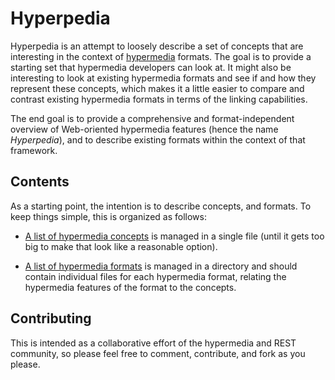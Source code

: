 # Hyperpedia

Hyperpedia is an attempt to loosely describe a set of concepts that are interesting in the context of [hypermedia](https://en.wikipedia.org/wiki/Hypermedia) formats. The goal is to provide a starting set that hypermedia developers can look at. It might also be interesting to look at existing hypermedia formats and see if and how they represent these concepts, which makes it a little easier to compare and contrast existing hypermedia formats in terms of the linking capabilities.

The end goal is to provide a comprehensive and format-independent overview of Web-oriented hypermedia features (hence the name _Hyperpedia_), and to describe existing formats within the context of that framework.


## Contents

As a starting point, the intention is to describe concepts, and formats. To keep things simple, this is organized as follows:

* [A list of hypermedia concepts](concepts.md) is managed in a single file (until it gets too big to make that look like a reasonable option).

* [A list of hypermedia formats](formats.md) is managed in a directory and should contain individual files for each hypermedia format, relating the hypermedia features of the format to the concepts.


## Contributing

This is intended as a collaborative effort of the hypermedia and REST community, so please feel free to comment, contribute, and fork as you please.


